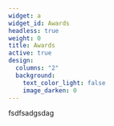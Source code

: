```yaml
---
widget: a
widget_id: Awards
headless: true
weight: 0
title: Awards
active: true
design:
  columns: "2"
  background:
    text_color_light: false
    image_darken: 0
---
```

fsdfsadgsdag